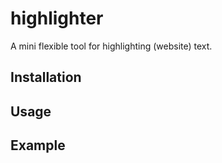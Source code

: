 # highlighter

A mini flexible tool for highlighting (website) text.

## Installation

## Usage

## Example
